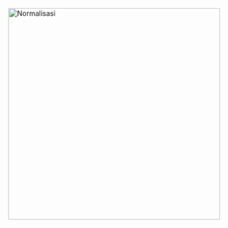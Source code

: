 <img width="429" alt="Normalisasi" src="https://user-images.githubusercontent.com/46749148/120312720-48e1ae00-c303-11eb-80b1-480f769efdee.png">
